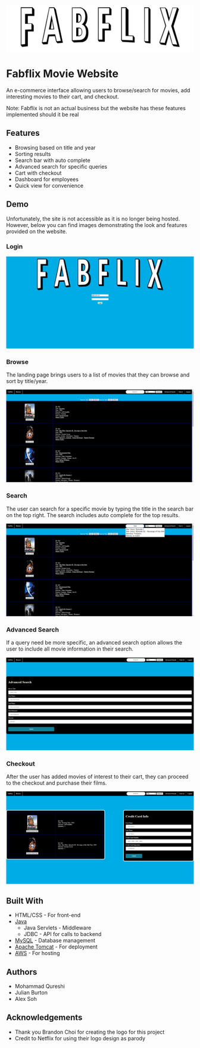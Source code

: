 <img style="text-align:center" src="/images/logo.png"></img>

# Fabflix Movie Website
An e-commerce interface allowing users to browse/search for movies, add interesting movies to their cart, and checkout.

Note: Fabflix is not an actual business but the website has these features implemented should it be real

## Features
* Browsing based on title and year
* Sorting results
* Search bar with auto complete
* Advanced search for specific queries
* Cart with checkout
* Dashboard for employees
* Quick view for convenience

## Demo
Unfortunately, the site is not accessible as it is no longer being hosted. However, below you can find images demonstrating the look and features provided on the website.

### Login
<img style="text-align:center" src="/images/login.png"></img>

### Browse
The landing page brings users to a list of movies that they can browse and sort by title/year.  

<img style="text-align:center" src="/images/browse.png"></img>

### Search
The user can search for a specific movie by typing the title in the search bar on the top right. The search includes auto complete for the top results.  

<img style="text-align:center" src="/images/search.png"></img>

### Advanced Search
If a query need be more specific, an advanced search option allows the user to include all movie information in their search.  

<img style="text-align:center" src="/images/advanced_search.png"></img>

### Checkout
After the user has added movies of interest to their cart, they can proceed to the checkout and purchase their films.  

<img style="text-align:center" src="/images/checkout.png"></img>

## Built With
* HTML/CSS - For front-end
* [Java](https://java.com/en/download/)
  * Java Servlets - Middleware
  * JDBC - API for calls to backend
* [MySQL](https://www.mysql.com/) - Database management
* [Apache Tomcat](http://tomcat.apache.org/) - For deployment
* [AWS](https://aws.amazon.com/) - For hosting

## Authors
* Mohammad Qureshi
* Julian Burton
* Alex Soh

## Acknowledgements
* Thank you Brandon Choi for creating the logo for this project
* Credit to Netflix for using their logo design as parody
